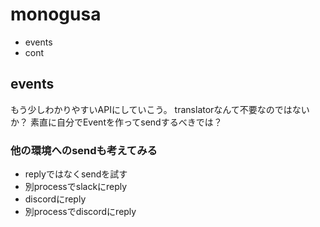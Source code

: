 # monogusa

- events
- cont

## events

もう少しわかりやすいAPIにしていこう。
translatorなんて不要なのではないか？
素直に自分でEventを作ってsendするべきでは？

### 他の環境へのsendも考えてみる

- replyではなくsendを試す
- 別processでslackにreply
- discordにreply
- 別processでdiscordにreply
